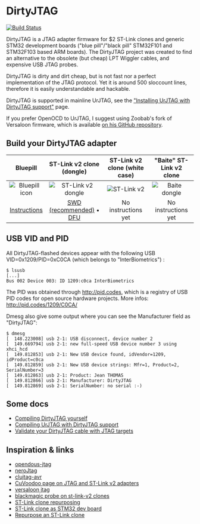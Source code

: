 # DirtyJTAG

[![Build Status](https://travis-ci.org/jeanthom/DirtyJTAG.svg?branch=master)](https://travis-ci.org/jeanthom/DirtyJTAG)

DirtyJTAG is a JTAG adapter firmware for $2 ST-Link clones and generic STM32 development boards ("blue pill"/"black pill" STM32F101 and STM32F103 based ARM boards). The DirtyJTAG project was created to find an alternative to the obsolete (but cheap) LPT Wiggler cables, and expensive USB JTAG probes.

DirtyJTAG is dirty and dirt cheap, but is not fast nor a perfect implementation of the JTAG protocol. Yet it is around 500 sloccount lines, therefore it is easily understandable and hackable.

DirtyJTAG is supported in mainline UrJTAG, see the ["Installing UrJTAG with DirtyJTAG support"](docs/urjtag-dirtyjtag.md) page.

If you prefer OpenOCD to UrJTAG, I suggest using Zoobab's fork of Versaloon firmware, which is available [on his GitHub repository](https://github.com/zoobab/versaloon).

## Build your DirtyJTAG adapter

| Bluepill                                    | ST-Link v2 clone (dongle)                                                               | ST-Link v2 clone (white case)                | "Baite" ST-Link v2 clone                |
|:-------------------------------------------:|:---------------------------------------------------------------------------------------:|:--------------------------------------------:|:---------------------------------------:|
| ![Bluepill icon](docs/img/bluepill-128.jpg) | ![ST-Link v2 dongle](docs/img/stlinkv2-128.jpg)                                         | ![ST-Link v2](docs/img/stlink-white-128.jpg) | ![Baite dongle](docs/img/baite-128.jpg) |
| [Instructions](docs/install-bluepill.md)    | [SWD (recommended)](docs/install-stlinkv2-swd.md) • [DFU](docs/install-stlinkv2-dfu.md) | No instructions yet                          | No instructions yet                     |

## USB VID and PID

All DirtyJTAG-flashed devices appear with the following USB VID=0x1209/PID=0xC0CA
(which belongs to "InterBiometrics") :

```
$ lsusb
[...]
Bus 002 Device 003: ID 1209:c0ca InterBiometrics
```

The PID was obtained through http://pid.codes, which is a registry of USB
PID codes for open source hardware projects. More infos: http://pid.codes/1209/C0CA/

Dmesg also give some output where you can see the Manufacturer field as "DirtyJTAG":

```
$ dmesg
[  148.223008] usb 2-1: USB disconnect, device number 2
[  149.669794] usb 2-1: new full-speed USB device number 3 using xhci_hcd
[  149.812853] usb 2-1: New USB device found, idVendor=1209, idProduct=c0ca
[  149.812859] usb 2-1: New USB device strings: Mfr=1, Product=2, SerialNumber=3
[  149.812863] usb 2-1: Product: Jean THOMAS
[  149.812866] usb 2-1: Manufacturer: DirtyJTAG
[  149.812869] usb 2-1: SerialNumber: no serial :-)
```

## Some docs

 * [Compiling DirtyJTAG yourself](docs/building-dirtyjtag.md)
 * [Compiling UrJTAG with DirtyJTAG support](docs/urjtag-dirtyjtag.md)
 * [Validate your DirtyJTAG cable with JTAG targets](docs/jtag-validation.md)

## Inspiration & links

 * [opendous-jtag](https://github.com/vfonov/opendous-jtag)
 * [neroJtag](https://github.com/makestuff/neroJtag)
 * [clujtag-avr](https://github.com/ClusterM/clujtag-avr)
 * [CuVoodoo page on JTAG and ST-Link v2 adapters](https://wiki.cuvoodoo.info/doku.php?id=jtag)
 * [versaloon jtag](https://github.com/zoobab/versaloon)
 * [blackmagic probe on st-link-v2 clones](https://madnessinthedarkness.transsys.com/blog:2017:0122_black_magic_probe_bmp_on_st-link_v2_clones)
 * [ST-Link clone repurposing](https://hackaday.io/project/162597-st-link-clone-repurposing)
 * [ST-Link clone as STM32 dev board](https://blog.danman.eu/st-link-clone-as-stm32-dev-board/)
 * [Repurpose an ST-Link clone](https://www.hobbiton.be/blog/repurpose-stlink/)
